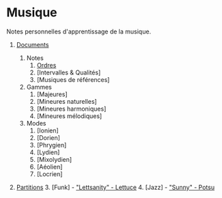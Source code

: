 # Musique
Notes personnelles d'apprentissage de la musique.

1. [Documents](./documents/)
    1. Notes
        1. [Ordres](./documents/ordres.md)
        2. [Intervalles & Qualités]
        3. [Musiques de références]
    2. Gammes
        1. [Majeures]
        2. [Mineures naturelles]
        3. [Mineures harmoniques]
        4. [Mineures mélodiques]
    3. Modes
        1. [Ionien]
        2. [Dorien]
        3. [Phrygien]
        4. [Lydien]
        5. [Mixolydien]
        6. [Aéolien]
        7. [Locrien]

2. [Partitions](./partitions/)
    3. [Funk]
        - ["Lettsanity" - Lettuce](./partitions/funk/lettsanity.ly)
    4. [Jazz]
        - ["Sunny" - Potsu](./partitions/jazz/sunny.ly)
